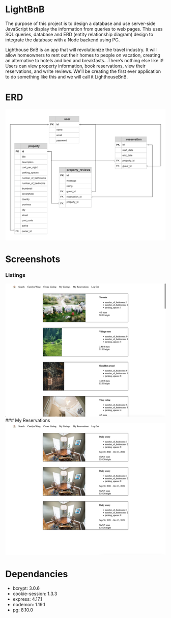 # LightBnB
The purpose of this project is to design a database and use server-side JavaScript to display the information from queries to web pages. This uses SQL queries, database and ERD (entity relationship diagram) design to integrate the database with a Node backend using PG.

Lighthouse BnB is an app that will revolutionize the travel industry. It will allow homeowners to rent out their homes to people on vacation, creating an alternative to hotels and bed and breakfasts...There’s nothing else like it! Users can view property information, book reservations, view their reservations, and write reviews. We'll be creating the first ever application to do something like this and we will call it LighthouseBnB.

# ERD
<img src="docs/ERD.png">

# Screenshots
### Listings
<img src="docs/listings.png">
### My Reservations
<img src="docs/mylistings.png">

# Dependancies
- bcrypt: 3.0.6
- cookie-session: 1.3.3
- express: 4.17.1
- nodemon: 1.19.1
- pg: 8.10.0
